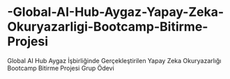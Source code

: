 # -Global-AI-Hub-Aygaz-Yapay-Zeka-Okuryazarligi-Bootcamp-Bitirme-Projesi
Global AI Hub Aygaz İşbirliğinde Gerçekleştirilen Yapay Zeka Okuryazarlığı Bootcamp Bitirme Projesi Grup Ödevi
